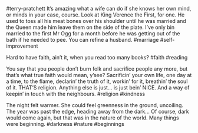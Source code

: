 #terry-pratchett
It’s amazing what a wife can do if she knows her own mind, or minds in your case, course. Look at King Verence the First, for one. He used to toss all his meat bones over his shoulder until he was married and the Queen made him leave them on the side of the plate. I’ve only bin married to the first Mr Ogg for a month before he was getting out of the bath if he needed to pee. You can refine a husband.
#marriage #self-improvement 

Hard to have faith, ain’t it, when you read too many books?
#faith #reading

You say that you people don’t burn folk and sacrifice people any more, but that’s what true faith would mean, y’see? Sacrificin’ your own life, one day at a time, to the flame, declarin’ the truth of it, workin’ for it, breathin’ the soul of it. THAT’S religion. Anything else is just… is just bein’ NICE. And a way of keepin’ in touch with the neighbours. 
#religion #kindness 

The night felt warmer. She could feel greenness in the ground, uncoiling. The year was past the edge, heading away from the dark… Of course, dark would come again, but that was in the nature of the world. Many things were beginning.
#darkness #nature #beginnings